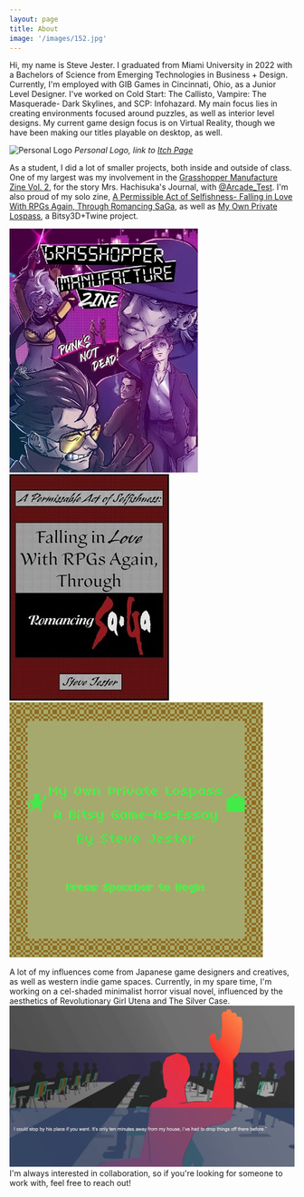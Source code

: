 ```yaml
---
layout: page
title: About
image: '/images/152.jpg'
---
```


Hi, my name is Steve Jester. I graduated from Miami University in 2022 with a Bachelors of Science from Emerging Technologies in Business + Design.
<br>
Currently, I'm employed with GIB Games in Cincinnati, Ohio, as a Junior Level Designer. I've worked on Cold Start: The Callisto, Vampire: The Masquerade- Dark Skylines, and SCP: Infohazard. My main focus lies in creating environments focused around puzzles, as well as interior level designs. My current game design focus is on Virtual Reality, though we have been making our titles playable on desktop, as well.

![Personal Logo]({{site.baseurl}}/images/30.jpg)
*Personal Logo, link to [Itch Page](https://sjester.itch.io/)*

As a student, I did a lot of smaller projects, both inside and outside of class.
One of my largest was my involvement in the [Grasshopper Manufacture Zine Vol. 2](https://ghmzine.gumroad.com/), for the story Mrs. Hachisuka's Journal, with [@Arcade_Test](https://twitter.com/arcade_test). I'm also proud of my solo zine, [A Permissible Act of Selfishness- Falling in Love With RPGs Again, Through Romancing SaGa](https://sjester.itch.io/rs-solozine), as well as [My Own Private Lospass](https://sjester.itch.io/my-own-private-lospass), a Bitsy3D+Twine project.

<div class="gallery-box">
  <div class="gallery">
    <img src="/images/project-5.jpg" alt="Project">
    <img src="/images/project-8.jpg" alt="Project">
    <img src="/images/mopl.png" alt="Project">
  </div>
</div>

A lot of my influences come from Japanese game designers and creatives, as well as western indie game spaces. Currently, in my spare time, I'm working on a cel-shaded minimalist horror visual novel, influenced by the aesthetics of Revolutionary Girl Utena and The Silver Case.
<br>
<img src="/images/project-9.jpg" alt="Project">
<br>
I'm always interested in collaboration, so if you're looking for someone to work with, feel free to reach out!